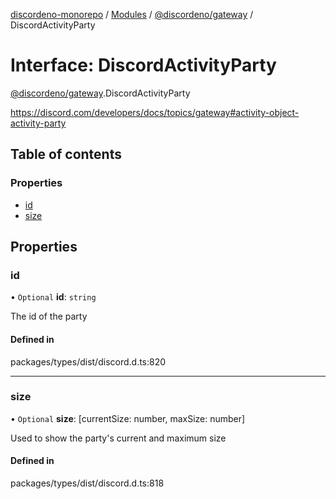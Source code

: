 [discordeno-monorepo](../README.md) / [Modules](../modules.md) / [@discordeno/gateway](../modules/discordeno_gateway.md) / DiscordActivityParty

# Interface: DiscordActivityParty

[@discordeno/gateway](../modules/discordeno_gateway.md).DiscordActivityParty

https://discord.com/developers/docs/topics/gateway#activity-object-activity-party

## Table of contents

### Properties

- [id](discordeno_gateway.DiscordActivityParty.md#id)
- [size](discordeno_gateway.DiscordActivityParty.md#size)

## Properties

### id

• `Optional` **id**: `string`

The id of the party

#### Defined in

packages/types/dist/discord.d.ts:820

---

### size

• `Optional` **size**: [currentSize: number, maxSize: number]

Used to show the party's current and maximum size

#### Defined in

packages/types/dist/discord.d.ts:818
